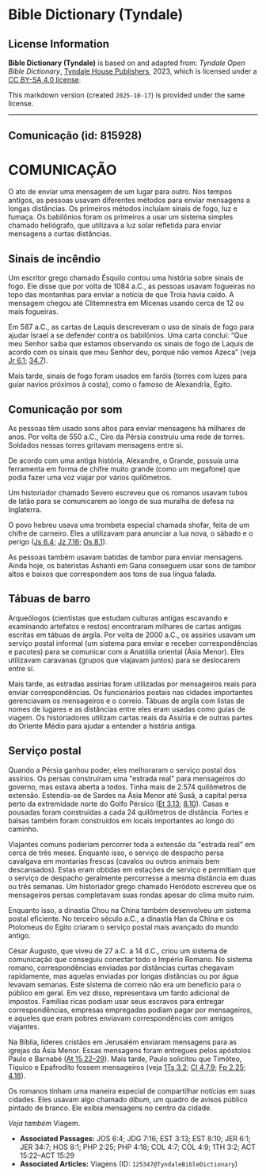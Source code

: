 # Bible Dictionary (Tyndale)

## License Information

**Bible Dictionary (Tyndale)** is based on and adapted from: _Tyndale Open Bible Dictionary_, [Tyndale House Publishers](https://tyndaleopenresources.com/), 2023, which is licensed under a [CC BY-SA 4.0 license](https://creativecommons.org/licenses/by-sa/4.0/legalcode.en).

This markdown version (created `2025-10-17`) is provided under the same license.



--------------------------------

## Comunicação (id: 815928)

COMUNICAÇÃO
===========

O ato de enviar uma mensagem de um lugar para outro. Nos tempos antigos, as pessoas usavam diferentes métodos para enviar mensagens a longas distâncias. Os primeiros métodos incluíam sinais de fogo, luz e fumaça. Os babilônios foram os primeiros a usar um sistema simples chamado heliógrafo, que utilizava a luz solar refletida para enviar mensagens a curtas distâncias.

Sinais de incêndio
------------------

Um escritor grego chamado Ésquilo contou uma história sobre sinais de fogo. Ele disse que por volta de 1084 a.C., as pessoas usavam fogueiras no topo das montanhas para enviar a notícia de que Troia havia caído. A mensagem chegou até Clitemnestra em Micenas usando cerca de 12 ou mais fogueiras.

Em 587 a.C., as cartas de Laquis descreveram o uso de sinais de fogo para ajudar Israel a se defender contra os babilônios. Uma carta conclui: “Que meu Senhor saiba que estamos observando os sinais de fogo de Laquis de acordo com os sinais que meu Senhor deu, porque não vemos Azeca” (veja [Jr 6\.1](https://ref.ly/Jer6:1); [34\.7](https://ref.ly/Jer34:7)).

Mais tarde, sinais de fogo foram usados em faróis (torres com luzes para guiar navios próximos à costa), como o famoso de Alexandria, Egito.

Comunicação por som
-------------------

As pessoas têm usado sons altos para enviar mensagens há milhares de anos. Por volta de 550 a.C., Ciro da Pérsia construiu uma rede de torres. Soldados nessas torres gritavam mensagens entre si.

De acordo com uma antiga história, Alexandre, o Grande, possuía uma ferramenta em forma de chifre muito grande (como um megafone) que podia fazer uma voz viajar por vários quilômetros.

Um historiador chamado Severo escreveu que os romanos usavam tubos de latão para se comunicarem ao longo de sua muralha de defesa na Inglaterra.

O povo hebreu usava uma trombeta especial chamada shofar, feita de um chifre de carneiro. Eles a utilizavam para anunciar a lua nova, o sábado e o perigo ([Js 6\.4](https://ref.ly/Josh6:4); [Jz 7\.16](https://ref.ly/Judg7:16); [Os 8\.1](https://ref.ly/Hos8:1)).

As pessoas também usavam batidas de tambor para enviar mensagens. Ainda hoje, os bateristas Ashanti em Gana conseguem usar sons de tambor altos e baixos que correspondem aos tons de sua língua falada.

Tábuas de barro
---------------

Arqueólogos (cientistas que estudam culturas antigas escavando e examinando artefatos e restos) encontraram milhares de cartas antigas escritas em tábuas de argila. Por volta de 2000 a.C., os assírios usavam um serviço postal informal (um sistema para enviar e receber correspondências e pacotes) para se comunicar com a Anatólia oriental (Ásia Menor). Eles utilizavam caravanas (grupos que viajavam juntos) para se deslocarem entre si.

Mais tarde, as estradas assírias foram utilizadas por mensageiros reais para enviar correspondências. Os funcionários postais nas cidades importantes gerenciavam os mensageiros e o correio. Tábuas de argila com listas de nomes de lugares e as distâncias entre eles eram usadas como guias de viagem. Os historiadores utilizam cartas reais da Assíria e de outras partes do Oriente Médio para ajudar a entender a história antiga.

Serviço postal
--------------

Quando a Pérsia ganhou poder, eles melhoraram o serviço postal dos assírios. Os persas construíram uma "estrada real" para mensageiros do governo, mas estava aberta a todos. Tinha mais de 2\.574 quilômetros de extensão. Estendia\-se de Sardes na Ásia Menor até Susã, a capital persa perto da extremidade norte do Golfo Pérsico ([Et 3\.13](https://ref.ly/Esth3:13); [8\.10](https://ref.ly/Esth8:10)). Casas e pousadas foram construídas a cada 24 quilômetros de distância. Fortes e balsas também foram construídos em locais importantes ao longo do caminho.

Viajantes comuns poderiam percorrer toda a extensão da "estrada real" em cerca de três meses. Enquanto isso, o serviço de despacho persa cavalgava em montarias frescas (cavalos ou outros animais bem descansados). Estas eram obtidas em estações de serviço e permitiam que o serviço de despacho geralmente percorresse a mesma distância em duas ou três semanas. Um historiador grego chamado Heródoto escreveu que os mensageiros persas completavam suas rondas apesar do clima muito ruim.

Enquanto isso, a dinastia Chou na China também desenvolveu um sistema postal eficiente. No terceiro século a.C., a dinastia Han da China e os Ptolomeus do Egito criaram o serviço postal mais avançado do mundo antigo.

César Augusto, que viveu de 27 a.C. a 14 d.C., criou um sistema de comunicação que conseguiu conectar todo o Império Romano. No sistema romano, correspondências enviadas por distâncias curtas chegavam rapidamente, mas aquelas enviadas por longas distâncias ou por água levavam semanas. Este sistema de correio não era um benefício para o público em geral. Em vez disso, representava um fardo adicional de impostos. Famílias ricas podiam usar seus escravos para entregar correspondências, empresas empregadas podiam pagar por mensageiros, e aqueles que eram pobres enviavam correspondências com amigos viajantes.

Na Bíblia, líderes cristãos em Jerusalém enviaram mensagens para as igrejas da Ásia Menor. Essas mensagens foram entregues pelos apóstolos Paulo e Barnabé ([At 15\.22–29](https://ref.ly/Acts15:22-Acts15:29)). Mais tarde, Paulo solicitou que Timóteo, Tíquico e Epafrodito fossem mensageiros (veja [1Ts 3\.2](https://ref.ly/1Thess3:2); [Cl 4\.7,9](https://ref.ly/Col4:7); [Fp 2\.25](https://ref.ly/Phil2:25); [4\.18](https://ref.ly/Phil4:18)).

Os romanos tinham uma maneira especial de compartilhar notícias em suas cidades. Eles usavam algo chamado *álbum*, um quadro de avisos público pintado de branco. Ele exibia mensagens no centro da cidade.

*Veja também* Viagem.

* **Associated Passages:** JOS 6:4; JDG 7:16; EST 3:13; EST 8:10; JER 6:1; JER 34:7; HOS 8:1; PHP 2:25; PHP 4:18; COL 4:7; COL 4:9; 1TH 3:2; ACT 15:22–ACT 15:29
* **Associated Articles:** Viagens (ID: `125347@TyndaleBibleDictionary`)

